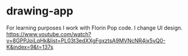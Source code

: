 # drawing-app
For learning purposes I work with Florin Pop code. I change UI design.
https://www.youtube.com/watch?v=8GPPJpiLqHk&list=PL03t3edXXgFgxztsA9MVNcNR4jx5vQ0-K&index=9&t=137s
